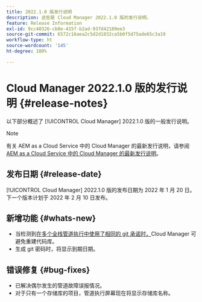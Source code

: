 ```yaml
---
title: 2022.1.0 版发行说明
description: 这些是 Cloud Manager 2022.1.0 版的发行说明。
feature: Release Information
exl-id: 9cc40326-cb8e-415f-b2ad-937d42189ee3
source-git-commit: 6572c16aea2c5d2d1032ca5b0f5d75ade65c3a19
workflow-type: ht
source-wordcount: '145'
ht-degree: 100%

---
```


# Cloud Manager 2022.1.0 版的发行说明 {#release-notes}

以下部分概述了 [!UICONTROL Cloud Manager] 2022.1.0 版的一般发行说明。

>[!NOTE]
>
>有关 AEM as a Cloud Service 中的 Cloud Manager 的最新发行说明，请参阅 [AEM as a Cloud Service 中的 Cloud Manager 的最新发行说明](https://experienceleague.adobe.com/docs/experience-manager-cloud-service/content/implementing/using-cloud-manager/release-notes-cloud-manager/release-notes-cm-current.html)。

## 发布日期 {#release-date}

[!UICONTROL Cloud Manager] 2022.1.0 版的发布日期为 2022 年 1 月 20 日。下一个版本计划于 2022 年 2 月 10 日发布。

## 新增功能 {#whats-new}

* 当检测到[在多个全栈管道执行中使用了相同的 git 承诺时，](/help/getting-started/project-setup.md#build-artifact-reuse)Cloud Manager 可避免重建代码库。
* 生成 git 密码时，将显示到期日期。

## 错误修复 {#bug-fixes}

* 已解决偶尔发生的管道故障误报情况。
* 对于只有一个存储库的项目，管道执行屏幕现在将显示存储库名称。
